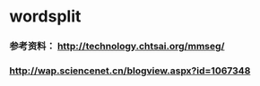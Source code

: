 # wordsplit

### 参考资料： http://technology.chtsai.org/mmseg/
###           http://wap.sciencenet.cn/blogview.aspx?id=1067348
